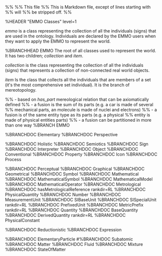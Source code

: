 %%
%% This file
%% This is Markdown file, except of lines starting with %% will
%% be stripped off.
%%

<!-- markdownlint-disable-next-line MD041 -->

%HEADER "EMMO Classes"    level=1

*emmo* is a class representing the collection of all the individuals
(signs) that are used in the ontology. Individuals are declared by the
EMMO users when they want to apply the EMMO to represent the world.

%BRANCHHEAD EMMO
The root of all classes used to represent the world.  It has two children;
*collection* and *item*.

*collection* is the class representing the collection of all the
individuals (signs) that represents a collection of non-connected real world
objects.

*item* Is the class that collects all the individuals that are members
of a set (it's the most comprehensive set individual).  It is the
branch of mereotopology.

%% - based on *has_part* mereological relation that can be axiomatically defined
%% - a fusion is the sum of its parts (e.g. a car is made of several
%%   mechanical parts, an molecule is made of nuclei and electrons)
%% - a fusion is of the same entity type as its parts (e.g. a physical
%%   entity is made of physical entities parts)
%% - a fusion can be partitioned in more than one way
%BRANCH EMMO

%BRANCHDOC Elementary
%BRANCHDOC Perspective

%BRANCHDOC Holistic
%BRANCHDOC Semiotics
%BRANCHDOC Sign
%BRANCHDOC Interpreter
%BRANCHDOC Object
%BRANCHDOC Conventional
%BRANCHDOC Property
%BRANCHDOC Icon
%BRANCHDOC Process

%BRANCHDOC Perceptual
%BRANCHDOC Graphical
%BRANCHDOC Geometrical
%BRANCHDOC Symbol
%BRANCHDOC Mathematical
%BRANCHDOC MathematicalSymbol
%BRANCHDOC MathematicalModel
%BRANCHDOC MathematicalOperator
%BRANCHDOC Metrological
%BRANCHDOC hasMetrologicalReference   rankdir=RL
%BRANCHDOC PhysicalQuantity
%BRANCHDOC Number
%BRANCHDOC MeasurementUnit
%BRANCHDOC SIBaseUnit
%BRANCHDOC SISpecialUnit        rankdir=RL
%BRANCHDOC PrefixedUnit
%BRANCHDOC MetricPrefix         rankdir=RL
%BRANCHDOC Quantity
%BRANCHDOC BaseQuantity
%BRANCHDOC DerivedQuantity      rankdir=RL
%BRANCHDOC PhysicalConstant

%BRANCHDOC Reductionistic
%BRANCHDOC Expression

%BRANCHDOC ElementaryParticle
#%BRANCHDOC Subatomic
%BRANCHDOC Matter
%BRANCHDOC Fluid
%BRANCHDOC Mixture
%BRANCHDOC StateOfMatter
